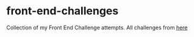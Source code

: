 # front-end-challenges
Collection of my Front End Challenge attempts.
All challenges from [here](https://piccalil.li/category/front-end%20challenges%20club/)
